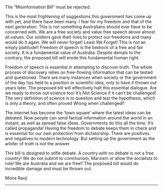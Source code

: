 The “Misinformation Bill” must be rejected.

This is the most frightening of suggestions this government has come up with yet, and there have been many. I fear for my
freedom and that of the next generation. This is not something Australians should ever have to be concerned with. We are a free
society and value free speech above almost all values. Our soldiers gave their lives to protect our freedoms and many would do it
again. We will never forget! Least We Forget! This is not an empty platitude!!
Freedom of speech is the bedrock of a free and fair society. It is a fundamental value of Australia. Despite denials to the
contrary, the proposed bill will erode this fundamental human right.

Freedom of speech is essential in attempting to discover truth. The whole process of discovery relies on free-flowing information
that can be tested and questioned. There are many instances when society or the government of the day has held to a position or
scientific idea, only to have it thrown out years later. The proposed bill will effectively halt this essential dialogue.
Are we ready to throw out science too! It’s Not Science if it can’t be challenged! The very definition of science is to question
and test the hypothesis, which is only a theory, and often proved Wrong when challenged!!

The internet has become the ‘town square’ where the latest ideas can be debated. Now people can send factual information
around the world in an instant, as well as spread false ideas.
Governments do this all the time. It’s called propaganda! Having the freedom to debate keeps them in check and is essential for
our own protection from dictatorship.
There are positives and negatives to modern technology. But setting up the government as the arbiter of truth is not the answer.

This bill is designed to stifle debate. A country with no debate is not a free country! We do not submit to communism, Marxism
or allow the socialists to rule! We are Australia and we are free!!
The proposed bill would do incredible damage and must be thrown out.

Moira Ravji


-----

